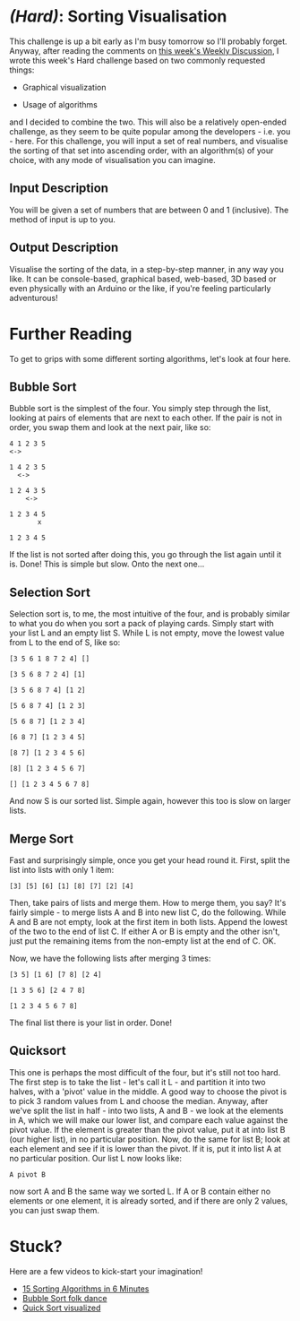 # [](#HardIcon) _(Hard)_: Sorting Visualisation

This challenge is up a bit early as I'm busy tomorrow so I'll probably forget. Anyway, after reading the comments on [this week's Weekly Discussion](http://www.reddit.com/r/dailyprogrammer/comments/2ggunp/), I wrote this week's Hard challenge based on two commonly requested things:

* Graphical visualization

* Usage of algorithms

and I decided to combine the two. This will also be a relatively open-ended challenge, as they seem to be quite popular among the developers - i.e. you - here. For this challenge, you will input a set of real numbers, and visualise the sorting of that set into ascending order, with an algorithm(s) of your choice, with any mode of visualisation you can imagine.
    
## Input Description

You will be given a set of numbers that are between 0 and 1 (inclusive). The method of input is up to you.

## Output Description

Visualise the sorting of the data, in a step-by-step manner, in any way you like. It can be console-based, graphical based, web-based, 3D based or even physically with an Arduino or the like, if you're feeling particularly adventurous!

# Further Reading

To get to grips with some different sorting algorithms, let's look at four here.

## Bubble Sort

Bubble sort is the simplest of the four. You simply step through the list, looking at pairs of elements that are next to each other. If the pair is not in order, you swap them and look at the next pair, like so:

	4 1 2 3 5
	<->
	
	1 4 2 3 5
	  <->
	
	1 2 4 3 5
	    <->
	
	1 2 3 4 5
	       x
	
	1 2 3 4 5

If the list is not sorted after doing this, you go through the list again until it is. Done! This is simple but slow. Onto the next one...

## Selection Sort

Selection sort is, to me, the most intuitive of the four, and is probably similar to what you do when you sort a pack of playing cards. Simply start with your list L and an empty list S. While L is not empty, move the lowest value from L to the end of S, like so:

    [3 5 6 1 8 7 2 4] []
	
	[3 5 6 8 7 2 4] [1]
	
	[3 5 6 8 7 4] [1 2]
	
	[5 6 8 7 4] [1 2 3]
	
	[5 6 8 7] [1 2 3 4]
	
	[6 8 7] [1 2 3 4 5]
	
	[8 7] [1 2 3 4 5 6]
	
	[8] [1 2 3 4 5 6 7]
	
	[] [1 2 3 4 5 6 7 8]
	
And now S is our sorted list. Simple again, however this too is slow on larger lists.

## Merge Sort

Fast and surprisingly simple, once you get your head round it. First, split the list into lists with only 1 item:

    [3] [5] [6] [1] [8] [7] [2] [4]

Then, take pairs of lists and merge them. How to merge them, you say? It's fairly simple - to merge lists A and B into new list C, do the following. While A and B are not empty, look at the first item in both lists. Append the lowest of the two to the end of list C. If either A or B is empty and the other isn't, just put the remaining items from the non-empty list at the end of C. OK.

Now, we have the following lists after merging 3 times:

    [3 5] [1 6] [7 8] [2 4]
	
	[1 3 5 6] [2 4 7 8]
	
	[1 2 3 4 5 6 7 8]

The final list there is your list in order. Done!

## Quicksort

This one is perhaps the most difficult of the four, but it's still not too hard. The first step is to take the list - let's call it L - and partition it into two halves, with a 'pivot' value in the middle. A good way to choose the pivot is to pick 3 random values from L and choose the median. Anyway, after we've split the list in half - into two lists, A and B - we look at the elements in A, which we will make our lower list, and compare each value against the pivot value. If the element is greater than the pivot value, put it at into list B (our higher list), in no particular position. Now, do the same for list B; look at each element and see if it is lower than the pivot. If it is, put it into list A at no particular position. Our list L now looks like:

    A pivot B

now sort A and B the same way we sorted L. If A or B contain either no elements or one element, it is already sorted, and if there are only 2 values, you can just swap them.

# Stuck?

Here are a few videos to kick-start your imagination!

* [15 Sorting Algorithms in 6 Minutes](https://www.youtube.com/watch?v=kPRA0W1kECg)
* [Bubble Sort folk dance](https://www.youtube.com/watch?v=lyZQPjUT5B4)
* [Quick Sort visualized](https://www.youtube.com/watch?v=8hEyhs3OV1w)

